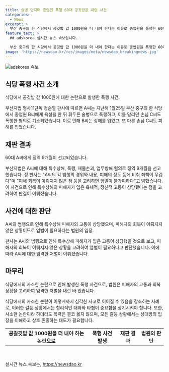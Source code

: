 ```yaml
---
title: 술병 던지며 종업원 폭행 60대 공깃밥값 내란 사건
categories:
  - News
excerpt: >
  부산 중구의 한 식당에서 공깃밥 값 1000원을 더 내야 한다는 이유로 종업원을 폭행한 60대가 징역 9개월을 선고받았다. A씨는 술에 취해 종업원을 욕설하고 소주병을 던지며 폭행했고, 말리던 손님도 폭행했다. 폭행으로 상해를 입은 피해자가 상당히 많은 피해를 입었다는 이유로 엄벌이 불가피하다는 것을 법원은 강조했다. A씨의 행동은 매우 무책임하고 과격했으며, 피해자에게 상당한 고통을 안겼다고 판단됐다.
feature_text: >
  ## adskorea 실시간 뉴스 속보입니다.

  부산 중구의 한 식당에서 공깃밥 값 1000원을 더 내야 한다는 이유로 종업원을 폭행한 60대가 징역 9개월을 선고받았다. A씨는 술에 취해 종업원을 욕설하고 소주병을 던지며 폭행했고, 말리던 손님도 폭행했다. 폭행으로 상해를 입은 피해자가 상당히 많은 피해를 입었다는 이유로 엄벌이 불가피하다는 것을 법원은 강조했다. A씨의 행동은 매우 무책임하고 과격했으며, 피해자에게 상당한 고통을 안겼다고 판단됐다.
image: 'https://newsdao.kr/res/images/meta/newsdao_breakingnews.jpg'
---
```


<p><img src="https://newsdao.kr/res/images/meta/newsdao_breakingnews.jpg" alt="adskorea 속보" /></p>

<h2 data-ke-size="size26">식당 폭행 사건 소개</h2>

<p>식당에서 공깃밥 값 1000원에 대한 논란으로 발생한 폭행 사건.</p>

<p data-ke-size="size16">부산지법 형사11단독 정순열 판사에 따르면 A씨는 지난해 1월25일 부산 중구의 한 식당에서 종업원 B씨에게 욕설을 한 뒤 휘두른 술병으로 폭행하고, 이를 말리던 손님 C씨도 폭행한 혐의로 기소되었습니다. 이로 인해 B씨는 상해를 입었고, 또 다른 손님 C씨도 피해를 입었습니다.</p>

<h2 data-ke-size="size26">재판 결과</h2>

<p>60대 A씨에게 징역 9개월이 선고되었습니다.</p>

<p data-ke-size="size16">부산지법은 A씨에 대해 특수상해, 폭행, 재물손괴, 업무방해 혐의로 징역 9개월을 선고했습니다. 정 판사는 "A씨의 각 범행의 경위와 내용, 피해의 정도 등에 비춰 죄책이 무겁다"며 "피해 회복이 이뤄지지 않은 점 등을 고려하면 엄벌이 불가피하다"고 밝혔습니다. 이 사건으로 인해 특수상해의 피해자가 입은 육체적, 정신적 고통이 상당했다는 점을 고려하여 판결이 이뤄졌습니다.</p>

<h2 data-ke-size="size26">사건에 대한 판단</h2>

<p>A씨의 범행으로 인해 특수상해 피해자의 고통이 상당했으며, 피해자의 회복이 이뤄지지 않은 상황이므로 엄벌이 필요하다는 법원의 입장.</p>

<p data-ke-size="size16">판사는 A씨의 범행으로 인해 특수상해 피해자가 입은 고통이 상당했을 것으로 보고, 피해자의 회복이 이뤄지지 않은 상황을 고려하여 엄벌이 필요하다고 판단했습니다. 이에 따라 A씨에 대한 엄격한 처벌이 이뤄졌습니다.</p>

<h2 data-ke-size="size26">마무리</h2>

<p>식당에서의 사소한 논란으로 인해 발생한 폭행 사건으로, 법원은 피해자의 고통과 회복 상황을 고려하여 엄격한 처벌을 내린 바 있습니다.</p>

<p data-ke-size="size16">식당에서의 사소한 논란이 이렇게까지 심각한 사고로 이어질 수 있음을 강조하는 사례로, 이러한 갈등 상황에서는 합리적인 대화와 타협이 중요함을 상기시켜야 합니다. 또한, 사소한 논란이라 하더라도 폭력은 결코 옳지 않으며, 모든 갈등 상황에서는 상대방의 입장을 이해하고 상호 존중하는 태도가 필요합니다.</p>

<table>
  <tbody>
    <tr>
      <td style="text-align: center; height: 17px;"><b>공갈깃밥 값 1000원을 더 내야 하는 논란으로</b></td>
      <td style="text-align: center; height: 17px;"><b>폭행 사건 발생</b></td>
      <td style="text-align: center; height: 17px;"><b>재판 결과</b></td>
      <td style="text-align: center; height: 17px;"><b>법원의 판단</b></td>
    </tr>
  </tbody>
</table>

<p data-ke-size="size16">&nbsp;</p>
실시간 뉴스 속보는, <a href="https://newsdao.kr" rel="dofollow">https://newsdao.kr</a>


